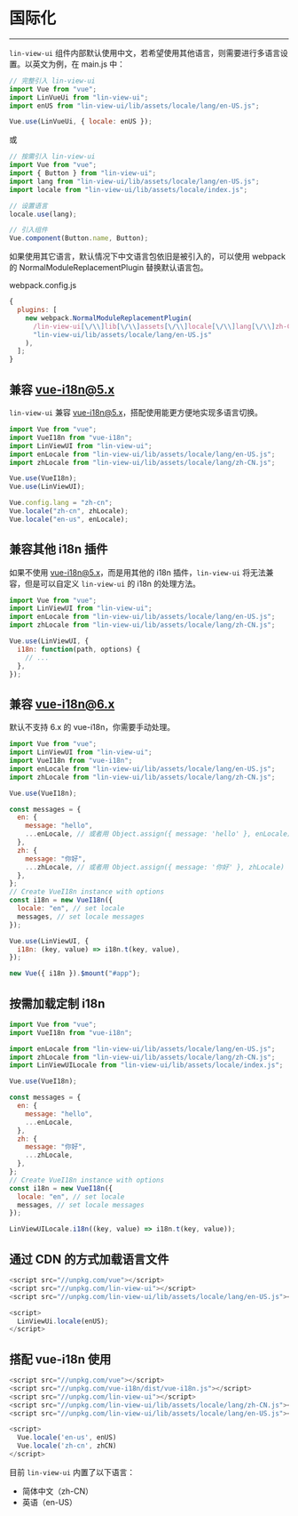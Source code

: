 # 国际化

---

`lin-view-ui` 组件内部默认使用中文，若希望使用其他语言，则需要进行多语言设置。以英文为例，在 main.js 中：

```javascript
// 完整引入 lin-view-ui
import Vue from "vue";
import LinVueUi from "lin-view-ui";
import enUS from "lin-view-ui/lib/assets/locale/lang/en-US.js";

Vue.use(LinVueUi, { locale: enUS });
```

或

```javascript
// 按需引入 lin-view-ui
import Vue from "vue";
import { Button } from "lin-view-ui";
import lang from "lin-view-ui/lib/assets/locale/lang/en-US.js";
import locale from "lin-view-ui/lib/assets/locale/index.js";

// 设置语言
locale.use(lang);

// 引入组件
Vue.component(Button.name, Button);
```

如果使用其它语言，默认情况下中文语言包依旧是被引入的，可以使用 webpack 的 NormalModuleReplacementPlugin 替换默认语言包。

webpack.config.js

```javascript
{
  plugins: [
    new webpack.NormalModuleReplacementPlugin(
      /lin-view-ui[\/\\]lib[\/\\]assets[\/\\]locale[\/\\]lang[\/\\]zh-CN.js/,
      "lin-view-ui/lib/assets/locale/lang/en-US.js"
    ),
  ];
}
```

## 兼容 vue-i18n@5.x

`lin-view-ui` 兼容 [vue-i18n@5.x](https://github.com/kazupon/vue-i18n)，搭配使用能更方便地实现多语言切换。

```javascript
import Vue from "vue";
import VueI18n from "vue-i18n";
import LinViewUI from "lin-view-ui";
import enLocale from "lin-view-ui/lib/assets/locale/lang/en-US.js";
import zhLocale from "lin-view-ui/lib/assets/locale/lang/zh-CN.js";

Vue.use(VueI18n);
Vue.use(LinViewUI);

Vue.config.lang = "zh-cn";
Vue.locale("zh-cn", zhLocale);
Vue.locale("en-us", enLocale);
```

## 兼容其他 i18n 插件

如果不使用 vue-i18n@5.x，而是用其他的 i18n 插件，`lin-view-ui` 将无法兼容，但是可以自定义 `lin-view-ui` 的 i18n 的处理方法。

```javascript
import Vue from "vue";
import LinViewUI from "lin-view-ui";
import enLocale from "lin-view-ui/lib/assets/locale/lang/en-US.js";
import zhLocale from "lin-view-ui/lib/assets/locale/lang/zh-CN.js";

Vue.use(LinViewUI, {
  i18n: function(path, options) {
    // ...
  },
});
```

## 兼容 vue-i18n@6.x

默认不支持 6.x 的 vue-i18n，你需要手动处理。

```javascript
import Vue from "vue";
import LinViewUI from "lin-view-ui";
import VueI18n from "vue-i18n";
import enLocale from "lin-view-ui/lib/assets/locale/lang/en-US.js";
import zhLocale from "lin-view-ui/lib/assets/locale/lang/zh-CN.js";

Vue.use(VueI18n);

const messages = {
  en: {
    message: "hello",
    ...enLocale, // 或者用 Object.assign({ message: 'hello' }, enLocale)
  },
  zh: {
    message: "你好",
    ...zhLocale, // 或者用 Object.assign({ message: '你好' }, zhLocale)
  },
};
// Create VueI18n instance with options
const i18n = new VueI18n({
  locale: "en", // set locale
  messages, // set locale messages
});

Vue.use(LinViewUI, {
  i18n: (key, value) => i18n.t(key, value),
});

new Vue({ i18n }).$mount("#app");
```

## 按需加载定制 i18n

```javascript
import Vue from "vue";
import VueI18n from "vue-i18n";

import enLocale from "lin-view-ui/lib/assets/locale/lang/en-US.js";
import zhLocale from "lin-view-ui/lib/assets/locale/lang/zh-CN.js";
import LinViewUILocale from "lin-view-ui/lib/assets/locale/index.js";

Vue.use(VueI18n);

const messages = {
  en: {
    message: "hello",
    ...enLocale,
  },
  zh: {
    message: "你好",
    ...zhLocale,
  },
};
// Create VueI18n instance with options
const i18n = new VueI18n({
  locale: "en", // set locale
  messages, // set locale messages
});

LinViewUILocale.i18n((key, value) => i18n.t(key, value));
```

## 通过 CDN 的方式加载语言文件

```javascript
<script src="//unpkg.com/vue"></script>
<script src="//unpkg.com/lin-view-ui"></script>
<script src="//unpkg.com/lin-view-ui/lib/assets/locale/lang/en-US.js"></script>

<script>
  LinViewUi.locale(enUS);
</script>
```

## 搭配 vue-i18n 使用

```javascript
<script src="//unpkg.com/vue"></script>
<script src="//unpkg.com/vue-i18n/dist/vue-i18n.js"></script>
<script src="//unpkg.com/lin-view-ui"></script>
<script src="//unpkg.com/lin-view-ui/lib/assets/locale/lang/zh-CN.js"></script>
<script src="//unpkg.com/lin-view-ui/lib/assets/locale/lang/en-US.js"></script>

<script>
  Vue.locale('en-us', enUS)
  Vue.locale('zh-cn', zhCN)
</script>
```

目前 `lin-view-ui` 内置了以下语言：

- 简体中文（zh-CN）
- 英语（en-US）
